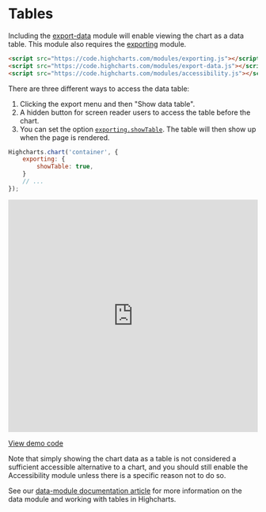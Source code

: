 Tables
===

Including the [export-data](https://code.highcharts.com/modules/export-data.js) module will enable viewing the chart as a data table. This module also requires the [exporting](https://code.highcharts.com/modules/exporting.js) module.

```html
<script src="https://code.highcharts.com/modules/exporting.js"></script>
<script src="https://code.highcharts.com/modules/export-data.js"></script>
<script src="https://code.highcharts.com/modules/accessibility.js"></script>
```

There are three different ways to access the data table:
1. Clicking the export menu and then "Show data table".
2. A hidden button for screen reader users to access the table before the chart.
3. You can set the option [`exporting.showTable`](https://api.highcharts.com/highcharts/exporting.showTable). The table will then show up when the page is rendered.

```js
Highcharts.chart('container', {
    exporting: {
        showTable: true,
    }
    // ...
});
```

<iframe style="width: 100%; height: 470px; border: none;" src="https://www.highcharts.com/samples/embed/highcharts/accessibility/accessible-table" allow="fullscreen"></iframe>

[View demo code](https://jsfiddle.net/gh/get/library/pure/highcharts/highcharts/tree/master/samples/highcharts/accessibility/accessible-table)

Note that simply showing the chart data as a table is not considered a sufficient accessible alternative to a chart, and you should still enable the Accessibility module unless there is a specific reason not to do so.

See our [data-module documentation article](https://www.highcharts.com/docs/working-with-data/data-module) for more information on the data module and working with tables in Highcharts.
